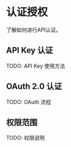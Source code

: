 # 认证授权

了解如何进行API认证。

## API Key 认证

TODO: API Key 使用方法

## OAuth 2.0 认证

TODO: OAuth 流程

## 权限范围

TODO: 权限说明 